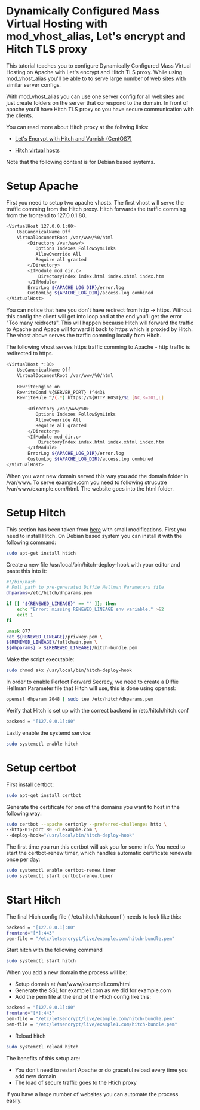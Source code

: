 # Dynamically Configured Mass Virtual Hosting with mod_vhost_alias, Let's encrypt and Hitch TLS proxy

This tutorial teaches you to configure Dynamically Configured Mass Virtual Hosting on Apache with Let's encrypt and Hitch TLS proxy. While using mod_vhost_alias you'll be able to to serve large number of web sites with similar server configs. 

With mod_vhost_alias you can use one server config for all websites and just create folders on the server that correspond to the domain. 
In front of apache you'll have Hitch TLS proxy so you have secure communication with the clients. 

You can read more about Hitch proxy at the follwing links:

- [Let's Encrypt with Hitch and Varnish (CentOS7)](https://docs.varnish-software.com/tutorials/hitch-letsencrypt/)

- [Hitch virtual hosts](https://github.com/varnish/hitch/blob/master/docs/vhosts.md)

Note that the following content is for Debian based systems.

# Setup Apache
First you need to setup two apache vhosts. The first vhost will serve the traffic comming from the Hitch proxy. Hitch forwards the traffic comming from the frontend to 127.0.0.1:80. 
```sh
<VirtualHost 127.0.0.1:80>
    UseCanonicalName Off
    VirtualDocumentRoot /var/www/%0/html
        <Directory /var/www/>
           Options Indexes FollowSymLinks
           AllowOverride All
           Require all granted
        </Directory>
        <IfModule mod_dir.c>
            DirectoryIndex index.html index.xhtml index.htm
        </IfModule>
        ErrorLog ${APACHE_LOG_DIR}/error.log
        CustomLog ${APACHE_LOG_DIR}/access.log combined
</VirtualHost>
```
You can notice that here you don't have redirect from http -> https. Without this config the client will get into loop and at the end you'll get the error "Too many reidrects". 
This will happen because Hitch will forward the traffic to Apache and Apace will forward it back to https which is  proxied by Hitch. The vhost above serves the traffic comming locally from Hitch.
 
The following vhost serves https traffic comming to Apache - http traffic is redirected to https.
```sh
<VirtualHost *:80>
    UseCanonicalName Off
    VirtualDocumentRoot /var/www/%0/html
    
    RewriteEngine on
    RewriteCond %{SERVER_PORT} !^443$
    RewriteRule ^/(.*) https://%{HTTP_HOST}/$1 [NC,R=301,L]
    
        <Directory /var/www/%0>
           Options Indexes FollowSymLinks
           AllowOverride All
           Require all granted
        </Directory>
        <IfModule mod_dir.c>
            DirectoryIndex index.html index.xhtml index.htm
        </IfModule>
        ErrorLog ${APACHE_LOG_DIR}/error.log
        CustomLog ${APACHE_LOG_DIR}/access.log combined
</VirtualHost>
```
When you want new domain served this way you add the domain folder in /var/www.
To serve example.com you need to following strucutre /var/www/example.com/html. The website goes into the html folder.
# Setup Hitch
This section has been taken from [here](https://docs.varnish-software.com/tutorials/hitch-letsencrypt/) with small modifications. 
First you need to install Hitch. On Debian based system you can install it with the following command:
```sh
sudo apt-get install htich
```
Create a new file /usr/local/bin/hitch-deploy-hook with your editor and paste this into it:
```sh
#!/bin/bash
# Full path to pre-generated Diffie Hellman Parameters file
dhparams=/etc/hitch/dhparams.pem

if [[ "${RENEWED_LINEAGE}" == "" ]]; then
    echo "Error: missing RENEWED_LINEAGE env variable." >&2
    exit 1
fi

umask 077
cat ${RENEWED_LINEAGE}/privkey.pem \
${RENEWED_LINEAGE}/fullchain.pem \
${dhparams} > ${RENEWED_LINEAGE}/hitch-bundle.pem
```
Make the script executable:
```sh
sudo chmod a+x /usr/local/bin/hitch-deploy-hook
```
In order to enable Perfect Forward Secrecy, we need to create a Diffie Hellman Parameter file that Hitch will use, this is done using openssl:
```sh
openssl dhparam 2048 | sudo tee /etc/hitch/dhparams.pem
```
Verify that Hitch is set up with the correct backend in /etc/hitch/hitch.conf
```sh
backend = "[127.0.0.1]:80"
```
Lastly enable the systemd service:
```sh
sudo systemctl enable hitch
```
# Setup certbot
First install certbot:
```sh
sudo apt-get install certbot
```
Generate the certificate for one of the domains you want to host in the following way:
```sh
sudo certbot --apache certonly --preferred-challenges http \
--http-01-port 80 -d example.com \
--deploy-hook="/usr/local/bin/hitch-deploy-hook"
```
 The first time you run this certbot will ask you for some info. 
 You need to start the certbot-renew timer, which handles automatic certificate renewals once per day:
 ```sh
sudo systemctl enable certbot-renew.timer
sudo systemctl start certbot-renew.timer
```
# Start Hitch

The final Hich config file ( /etc/hitch/hitch.conf ) needs to look like this:

 ```sh
backend = "[127.0.0.1]:80"
frontend="[*]:443"
pem-file = "/etc/letsencrypt/live/example.com/hitch-bundle.pem"

```


Start hitch with the following command
 ```sh
sudo systemctl start hitch
```

When you add a new domain the process will be:
 - Setup domain at /var/www/example1.com/html
 - Generate the SSL for example1.com as we did for example.com
 - Add the pem file at the end of the Htich config like this:
  ```sh
backend = "[127.0.0.1]:80"
frontend="[*]:443"
pem-file = "/etc/letsencrypt/live/example.com/hitch-bundle.pem"
pem-file = "/etc/letsencrypt/live/example1.com/hitch-bundle.pem"

```
 - Reload hitch 
  ```sh
sudo systemctl reload hitch
```
The benefits of this setup are:
 - You don't need to restart Apache or do graceful reload every time you add new domain
 - The load of secure traffic goes to the Htich proxy

If you have a large number of websites you can automate the process easily. 



